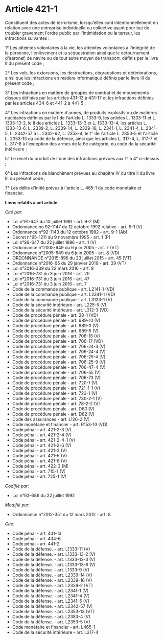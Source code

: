 # Article 421-1

Constituent des actes de terrorisme, lorsqu'elles sont intentionnellement en relation avec une entreprise individuelle ou
collective ayant pour but de troubler gravement l'ordre public par l'intimidation ou la terreur, les infractions suivantes : 

1° Les atteintes volontaires à la vie, les atteintes volontaires à l'intégrité de la personne, l'enlèvement et la
séquestration ainsi que le détournement d'aéronef, de navire ou de tout autre moyen de transport, définis par le livre II du
présent code ; 

2° Les vols, les extorsions, les destructions, dégradations et détériorations, ainsi que les infractions en matière
informatique définis par le livre III du présent code ; 

3° Les infractions en matière de groupes de combat et de mouvements dissous définies par les articles 431-13 à 431-17 et les
infractions définies par les articles 434-6 et 441-2 à 441-5 ; 

4° Les infractions en matière d'armes, de produits explosifs ou de matières nucléaires définies par le I de l'article L.
1333-9, les articles L. 1333-11 et L. 1333-13-2, le II des articles L. 1333-13-3 et L. 1333-13-4, les articles L. 1333-13-6,
L. 2339-2, L. 2339-14, L. 2339-16, L. 2341-1, L. 2341-4, L. 2341-5, L. 2342-57 à L. 2342-62, L. 2353-4, le 1° de l'article L.
2353-5 et l'article L. 2353-13 du code de la défense, ainsi que les articles L. 317-4, L. 317-7 et L. 317-8 à l'exception des
armes de la 6e catégorie, du code de la sécurité intérieure ; 

5° Le recel du produit de l'une des infractions prévues aux 1° à 4° ci-dessus ; 

6° Les infractions de blanchiment prévues au chapitre IV du titre II du livre III du présent code ; 

7° Les délits d'initié prévus à l'article L. 465-1 du code monétaire et financier.

**Liens relatifs à cet article**

_Cité par_:

  - Loi n°91-647 du 10 juillet 1991 - art. 9-2 (M)
  - Ordonnance no 92-1147 du 12 octobre 1992 relative  - art. 5-1 (V)
  - Ordonnance n°92-1143 du 12 octobre 1992 - art. 9-1 (Ab)
  - Décret n°95-1211 du 9 novembre 1995 - art. 1 (P)
  - Loi n°96-647 du 22 juillet 1996 - art. 1 (V)
  - Ordonnance n°2005-649 du 6 juin 2005 - art. 7 (VT)
  - Ordonnance n°2005-649 du 6 juin 2005 - art. 8 (VD)
  - ORDONNANCE n°2015-899 du 23 juillet 2015 - art. 45 (VT)
  - Ordonnance n°2016-65 du 29 janvier 2016 - art. 39 (VT)
  - Loi n°2016-339 du 22 mars 2016 - art. 9
  - Loi n°2016-731 du 3 juin 2016 - art. 20
  - Loi n°2016-731 du 3 juin 2016 - art. 47
  - Loi n°2016-731 du 3 juin 2016 - art. 7
  - Code de la commande publique - art. L2141-1 (VD)
  - Code de la commande publique - art. L2341-1 (VD)
  - Code de la commande publique - art. L3123-1 (V)
  - Code de la sécurité intérieure - art. L225-5 (V)
  - Code de la sécurité intérieure - art. L312-3 (VD)
  - Code de procédure pénale - art. 28-1 (VD)
  - Code de procédure pénale - art. 689-10 (V)
  - Code de procédure pénale - art. 689-3 (V)
  - Code de procédure pénale - art. 689-9 (V)
  - Code de procédure pénale - art. 706-16 (V)
  - Code de procédure pénale - art. 706-17 (VD)
  - Code de procédure pénale - art. 706-24-3 (V)
  - Code de procédure pénale - art. 706-24-4 (V)
  - Code de procédure pénale - art. 706-25-4 (V)
  - Code de procédure pénale - art. 706-25-9 (V)
  - Code de procédure pénale - art. 706-47-4 (V)
  - Code de procédure pénale - art. 706-55 (V)
  - Code de procédure pénale - art. 706-73 (V)
  - Code de procédure pénale - art. 720-1 (V)
  - Code de procédure pénale - art. 721-1-1 (V)
  - Code de procédure pénale - art. 723-1 (V)
  - Code de procédure pénale - art. 730-2-1 (V)
  - Code de procédure pénale - art. 78-2-2 (V)
  - Code de procédure pénale - art. D80 (V)
  - Code de procédure pénale - art. D82 (V)
  - Code des assurances - art. L126-2 (V)
  - Code monétaire et financier - art. R153-10 (VD)
  - Code pénal - art. 421-2-3 (V)
  - Code pénal - art. 421-2-4 (V)
  - Code pénal - art. 421-2-4-1 (V)
  - Code pénal - art. 421-2-6 (V)
  - Code pénal - art. 421-3 (V)
  - Code pénal - art. 421-6 (V)
  - Code pénal - art. 421-8 (V)
  - Code pénal - art. 422-3 (M)
  - Code pénal - art. 715-1 (V)
  - Code pénal - art. 725-1 (V)

_Codifié par_:

  - Loi n°92-686 du 22 juillet 1992

_Modifié par_:

  - Ordonnance n°2012-351 du 12 mars 2012 - art. 8

_Cite_:

  - Code pénal - art. 431-13
  - Code pénal - art. 434-6
  - Code pénal - art. 441-2
  - Code de la défense. - art. L1333-11 (V)
  - Code de la défense. - art. L1333-13-2 (V)
  - Code de la défense. - art. L1333-13-3 (V)
  - Code de la défense. - art. L1333-13-6 (V)
  - Code de la défense. - art. L1333-9 (V)
  - Code de la défense. - art. L2339-14 (V)
  - Code de la défense. - art. L2339-16 (V)
  - Code de la défense. - art. L2339-2 (VT)
  - Code de la défense. - art. L2341-1 (V)
  - Code de la défense. - art. L2341-4 (V)
  - Code de la défense. - art. L2341-5 (V)
  - Code de la défense. - art. L2342-57 (V)
  - Code de la défense. - art. L2353-13 (VT)
  - Code de la défense. - art. L2353-4 (V)
  - Code de la défense. - art. L2353-5 (V)
  - Code monétaire et financier - art. L465-1
  - Code de la sécurité intérieure - art. L317-4
